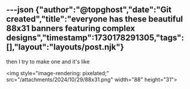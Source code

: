 ---json
{"author":"@topghost","date":"Git created","title":"everyone has these beautiful 88x31 banners featuring complex designs","timestamp":1730178291305,"tags":[],"layout":"layouts/post.njk"}
---
then I try to make one and it&#x27;s like

&#x3C;img style=&#x22;image-rendering: pixelated;&#x22;  src=&#x22;/attachments/2024/10/29/88x31.png&#x22; width=&#x22;88&#x22; height=&#x22;31&#x22;&#x3E;
